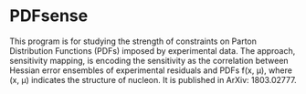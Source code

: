 # PDFsense
This program is for studying the strength of constraints on Parton Distribution Functions (PDFs) imposed by experimental data. 
The approach, sensitivity mapping, is encoding the sensitivity as the correlation between Hessian error ensembles of experimental residuals and PDFs f(x, &mu;), where (x, &mu;) indicates the structure of nucleon. It is published in ArXiv: 1803.02777. 

